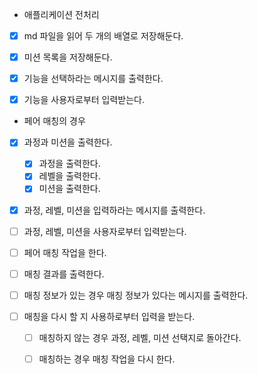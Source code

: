 - 애플리케이션 전처리
* [x] md 파일을 읽어 두 개의 배열로 저장해둔다.
* [x] 미션 목록을 저장해둔다.

* [x] 기능을 선택하라는 메시지를 출력한다.
* [x] 기능을 사용자로부터 입력받는다.

- 페어 매칭의 경우
* [x] 과정과 미션을 출력한다.
  * [x] 과정을 출력한다.
  * [x] 레벨을 출력한다.
  * [x] 미션을 출력한다.
* [x] 과정, 레벨, 미션을 입력하라는 메시지를 출력한다.
* [ ] 과정, 레벨, 미션을 사용자로부터 입력받는다.
* [ ] 페어 매칭 작업을 한다.
* [ ] 매칭 결과를 출력한다.

* [ ] 매칭 정보가 있는 경우 매칭 정보가 있다는 메시지를 출력한다.
* [ ] 매칭을 다시 할 지 사용하로부터 입력을 받는다.
  * [ ] 매칭하지 않는 경우 과정, 레벨, 미션 선택지로 돌아간다.
  * [ ] 매칭하는 경우 매칭 작업을 다시 한다.

